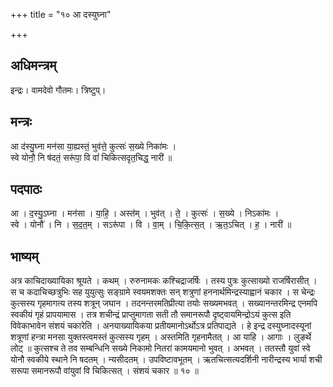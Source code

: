 +++
title = "१० आ दस्युघ्ना"

+++
## अधिमन्त्रम्
इन्द्रः। वामदेवो गौतमः। त्रिष्टुप्।

## मन्त्रः
आ द॑स्यु॒घ्ना मन॑सा या॒ह्यस्तं॒ भुव॑त्ते॒ कुत्सः॑ स॒ख्ये निका॑मः ।  
स्वे योनौ॒ नि ष॑दतं॒ सरू॑पा॒ वि वां॑ चिकित्सदृत॒चिद्ध॒ नारी॑ ॥

## पदपाठः
आ । द॒स्यु॒ऽघ्ना । मन॑सा । या॒हि॒ । अस्त॑म् । भुव॑त् । ते॒ । कुत्सः॑ । स॒ख्ये । निऽका॑मः ।  
स्वे । योनौ॑ । नि । स॒द॒त॒म् । सऽरू॑पा । वि । वा॒म् । चि॒कि॒त्स॒त् । ऋ॒त॒ऽचित् । ह॒ । नारी॑ ॥

## भाष्यम्
अत्र काचिदाख्यायिका श्रूयते । कथम् । रुरुनामकः कश्चिद्राजर्षिः । तस्य पुत्रः कुत्साख्यो राजर्षिरासीत् । स च कदाचिच्छत्रुभिः सह युयुत्सुः सङ्ग्रामे स्वयमशक्तः सन् शत्रुणां हननार्थमिन्द्रस्याह्वानं चकार । स चेन्द्रः कुत्सस्य गृहमागत्य तस्य शत्रून् जघान । तदनन्तरमतिप्रीत्या तयोः सख्यमभवत् । सख्यानन्तरमिन्द्र एनमपि स्वकीयं गृहं प्रापयामास । तत्र शचीन्द्रं प्राप्तुमागता सती तौ समानरूपौ दृष्ट्वायमिन्द्रोऽयं कुत्स इति विवेकाभावेन संशयं चकारेति । अनयाख्यायिकया प्रतीयमानोऽर्थोऽत्र प्रतिपाद्यते । हे इन्द्र दस्युघ्नादस्यूनां शत्रूणां हन्त्रा मनसा युक्तस्त्वमस्तं कुत्सस्य गृहम् । अस्तमिति गृहनामैतत् । आ याहि । आगाः । लुङर्थे लोट् ॥ कुत्सश्च ते तव सम्बन्धिनि सख्ये निकामो नितरां कामयमानो भुवत् । अभवत् । ततस्तौ युवां स्वे योनौ स्वकीये स्थाने नि षदतम् । न्यसीदतम् । उपविष्टावभूतम् । ऋतचित्सत्यदर्शिनी नारीन्द्रस्य भार्या शची सरूपा समानरूपौ वांयुवां वि चिकित्सत् । संशयं चकार ॥ १० ॥